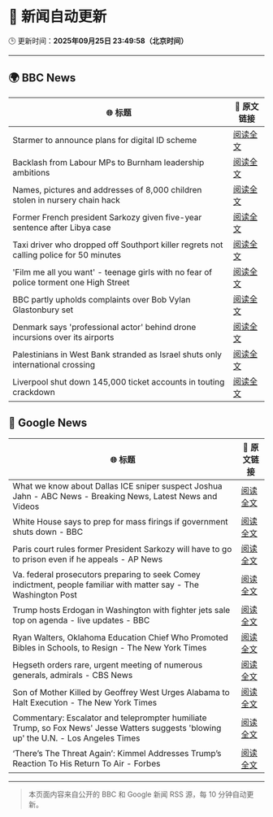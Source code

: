 # 🧠 新闻自动更新

🕒 更新时间：**2025年09月25日 23:49:58（北京时间）**

---

## 🌍 BBC News

| 🌐 标题 | 🔗 原文链接 |
|--------|-------------|
| Starmer to announce plans for digital ID scheme | [阅读全文](https://www.bbc.com/news/articles/c4g54g6vgpdo?at_medium=RSS&at_campaign=rss) |
| Backlash from Labour MPs to Burnham leadership ambitions | [阅读全文](https://www.bbc.com/news/articles/c70190e0p6yo?at_medium=RSS&at_campaign=rss) |
| Names, pictures and addresses of 8,000 children stolen in nursery chain hack | [阅读全文](https://www.bbc.com/news/articles/c62ldyvpwv9o?at_medium=RSS&at_campaign=rss) |
| Former French president Sarkozy given five-year sentence after Libya case | [阅读全文](https://www.bbc.com/news/articles/cp98kepmj9lo?at_medium=RSS&at_campaign=rss) |
| Taxi driver who dropped off Southport killer regrets not calling police for 50 minutes | [阅读全文](https://www.bbc.com/news/articles/cpd96g46vzwo?at_medium=RSS&at_campaign=rss) |
| 'Film me all you want' - teenage girls with no fear of police torment one High Street | [阅读全文](https://www.bbc.com/news/articles/c0q751vlxw1o?at_medium=RSS&at_campaign=rss) |
| BBC partly upholds complaints over Bob Vylan Glastonbury set | [阅读全文](https://www.bbc.com/news/articles/c1kwpk2yjv7o?at_medium=RSS&at_campaign=rss) |
| Denmark says 'professional actor' behind drone incursions over its airports | [阅读全文](https://www.bbc.com/news/articles/c7401vk4lgzo?at_medium=RSS&at_campaign=rss) |
| Palestinians in West Bank stranded as Israel shuts only international crossing | [阅读全文](https://www.bbc.com/news/articles/c9wd74r0qdvo?at_medium=RSS&at_campaign=rss) |
| Liverpool shut down 145,000 ticket accounts in touting crackdown | [阅读全文](https://www.bbc.com/sport/football/articles/c39rp81knypo?at_medium=RSS&at_campaign=rss) |

## 📰 Google News

| 🌐 标题 | 🔗 原文链接 |
|--------|-------------|
| What we know about Dallas ICE sniper suspect Joshua Jahn - ABC News - Breaking News, Latest News and Videos | [阅读全文](https://news.google.com/rss/articles/CBMiekFVX3lxTE10YVRhQmVucDNoTS1UbjQxaFpFVktyUUVSbVRZTEh4WFRqMFE5eG93Um5TMndDTUN3SUpuTEtlSkhLQzJMZnVQeG1WVjNvb1luQUNvVXppbXliQWV2RWZHV3VKN01TZ3g4clJ0V21KYm9zblR1b1Bzajln0gF_QVVfeXFMTk5wNHBxbVBrNTRpMDNXZUNudFRMckFvZ1RPbW12RHluSVJWeWxMQUJzeU5vNktfY1dJQjctSEVOLVZTczY4VkhOTU5HTElVWFpLX0hHYUFpUHMtOTFZS3VObEwzMVVaOEZCc3JMbTl0VTlDVGR6MjVTQ2FENko1Yw?oc=5) |
| White House says to prep for mass firings if government shuts down - BBC | [阅读全文](https://news.google.com/rss/articles/CBMiWkFVX3lxTE53STZqLVNkcEhGTTc2V01Fd2FNdjhiVUZnRGZwLVVtZ3FuaU5RanNqM3JSb1F2aUVlT2ZnYVItWmVqZ3c4dWdlMDJMLW5WR0FsX1NDdnFCcmw5d9IBX0FVX3lxTE9JV1ZoQ2w2b3VHcXpHSlJhTXNLdTJIazUza2xocFUxanhWUUJBb3FTcHgtRjl4cFRnZnkyYnJuT3Q2RnR0WXd0ejlRUFJaV3JXdEVrbmRNNW1abUJhS3hz?oc=5) |
| Paris court rules former President Sarkozy will have to go to prison even if he appeals - AP News | [阅读全文](https://news.google.com/rss/articles/CBMioAFBVV95cUxPZ0x1Z2paTmNRU3NEbHMwS0dRSkhrUHVZWEdFd0lNMUlfS3Q0ZkM2VTMwbF84dVFjVmFOV2hFV1FyM2lfaS1pVmVTdXVHd3h3a1FwbGxPSUp2Vm8xLU52TnRFQjNwaFBpWjhNdXpiZWUwbllzVkZFTXU0MlhXY01RdHp0cS1RRU0yOWl3U2hITUZwQndZbmZQdlEtZ2FOWGU3?oc=5) |
| Va. federal prosecutors preparing to seek Comey indictment, people familiar with matter say - The Washington Post | [阅读全文](https://news.google.com/rss/articles/CBMiowFBVV95cUxOZ2NHbmVmQ2w1TlJ3Z2F6ZTlkRURjajVxUUNObWlsbVdKVGRNLXpnOXVfbE9RRzZHR3drUFdpc3ctVDkzQ0s4SUZXMFFBbDJfS3hMTWxtNEM1b3VjWURBdUlhNjFnZWRIU2dFMUQ3SmVfZVVKMy16dmprN3J0OTFBUTlGSFFyZW9lMUUyOVg0dks3RTV2TERMYkpNa3NwWk9rSFZB?oc=5) |
| Trump hosts Erdogan in Washington with fighter jets sale top on agenda - live updates - BBC | [阅读全文](https://news.google.com/rss/articles/CBMiVEFVX3lxTE5RMU96TWNfMEo2alRQVXJaa1ZodXVFQ3J5U1lVZ0o5Z1ZfNExGUEdwVzBJcDA4Qzd0TXp6VmVqY3VCcEtzUlFXbmQ1eWxRdDFkSkQ3aA?oc=5) |
| Ryan Walters, Oklahoma Education Chief Who Promoted Bibles in Schools, to Resign - The New York Times | [阅读全文](https://news.google.com/rss/articles/CBMie0FVX3lxTE1hdWhNV3RwZnhNWDVUT0t2UHk5aldudS11TnB3dnNmS2J3aWdOVlB5QkFvdDdITXp3emYxaDl0VGprZmVTQ09PbkdhN2N5MDlFYnhCaHhRQVdNc3h4YnpYQkF6ZUxack5USFZ4aHo4OFRqaGh3a3BTMjdoMA?oc=5) |
| Hegseth orders rare, urgent meeting of numerous generals, admirals - CBS News | [阅读全文](https://news.google.com/rss/articles/CBMid0FVX3lxTE5iZGwwMlA3VGFWbnhEakFHbHRSSDFIcmtTMDQ5VnFCWFNNc2U1YklCWjhlRUY0Y0Q2eHJPLWNGNjdtNTZvY3ZkbE55UXNVc0VBUjFudmE0Wllmd2EwUTdXVFBDR01vRUx6dHY0ZzN6RFAzdWRyaC040gF8QVVfeXFMTi1pc1BYWU96S1dyVm5rWVJsamV3OW5HUy01dk9uamQ5NHFFRi0takhmTmhVQzczQkpjVDFnVm9FS0xtX2txcjdqMVNIS3hTWWZRUlczampVUmt2UUduNXlqZGJkbktfOUFZR05aWW8wX0pJdzhBZ2FmaUF0Xw?oc=5) |
| Son of Mother Killed by Geoffrey West Urges Alabama to Halt Execution - The New York Times | [阅读全文](https://news.google.com/rss/articles/CBMikgFBVV95cUxNb09yTXNnQ2g4ZHM4ZGVIczZIUmVCaVBDZTlFZHFsaFNnN1lHVnBySzNld0hDRVJ5TXROOUxwQlZZamFNUEw2RDBJT2Jrd3pmZmxHbV9BS2FGX1dkTlNBUm1odERWVVpPT3cxNFFrWjI4RjdNNDRnRXRKYmsyX1BYc2R5RkV1ZVBERFljX2V5WTFPZw?oc=5) |
| Commentary: Escalator and teleprompter humiliate Trump, so Fox News' Jesse Watters suggests 'blowing up' the U.N. - Los Angeles Times | [阅读全文](https://news.google.com/rss/articles/CBMinAFBVV95cUxQX0FSam1vTWFvM0o2Vk9rZDFhMXFMeEo1bTR0RWtVeGhLUDdVemV1bzNHMFNNbXMwa1c5YVVvTEh1WHJ3blM0T3NKUUljOFJ5MlpDejhoTnctWnRROWNnZlZ1bVRrdThQMFpLZ2dkNVFZUUotT2xVc2ZCRDREcC1Cd1BldlFJVDFVT0V6NDg2T1E3blFVZXdSREE3Y3k?oc=5) |
| ‘There’s The Threat Again’: Kimmel Addresses Trump’s Reaction To His Return To Air - Forbes | [阅读全文](https://news.google.com/rss/articles/CBMiywFBVV95cUxPekxKdHhHQk9vX2gySFBOOFYyN1JQbzVVaHJGTzVRM1luMGtVZDRFVHVQMmo0eVk3TWRNcktMaG9YaDNXVDFLNmR5WjMyZXVuQzJwSjVTZ1ZsS1J5NFhheGJNZUpLMkZSaW44WGU1R3JFaWlFRWpud015ODJ4Y2VpQkxFVjJmNV92NjJuZ2hUbHZWZXNtX2NJY1JTeHlLbFJOdFpRaTlEczRXWk1aN2dBLWZ0MVJ2czMyWEhoMWJ2OFhSQV9iR0pTSlhIUQ?oc=5) |

---
> 本页面内容来自公开的 BBC 和 Google 新闻 RSS 源，每 10 分钟自动更新。